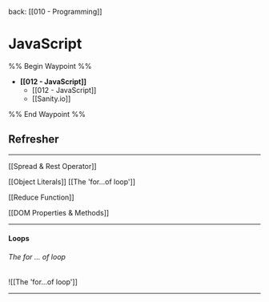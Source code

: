 back: [[010 - Programming]]


# JavaScript

%% Begin Waypoint %%
- **[[012 - JavaScript]]**
	- [[012 - JavaScript]]
	- [[Sanity.io]]

%% End Waypoint %%





## Refresher
---

 [[Spread & Rest Operator]]

[[Object Literals]]
[[The 'for...of loop']]

[[Reduce Function]]

[[DOM Properties & Methods]]


___

#### Loops

###### The for ... of loop
![[The 'for...of loop']]

---
